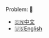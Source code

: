 Problem: :link: 
- [:cn:中文](https://leetcode-cn.com/problems/linked-list-cycle-ii)
- [:us:English](https://leetcode.com/problems/linked-list-cycle-ii)
